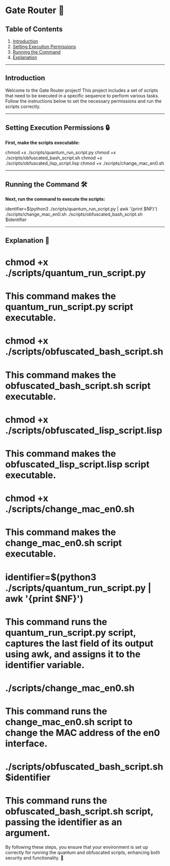 # Gate Router 🚀

## Table of Contents
1. [Introduction](#introduction)
2. [Setting Execution Permissions](#setting-execution-permissions-🔒)
3. [Running the Command](#running-the-command-🛠️)
4. [Explanation](#explanation-🧠)

---

## Introduction
Welcome to the Gate Router project! This project includes a set of scripts that need to be executed in a specific sequence to perform various tasks. Follow the instructions below to set the necessary permissions and run the scripts correctly.

---

## Setting Execution Permissions 🔒
**First, make the scripts executable:**

chmod +x ./scripts/quantum_run_script.py
chmod +x ./scripts/obfuscated_bash_script.sh
chmod +x ./scripts/obfuscated_lisp_script.lisp
chmod +x ./scripts/change_mac_en0.sh

---

## Running the Command 🛠️
**Next, run the command to execute the scripts:**

identifier=$(python3 ./scripts/quantum_run_script.py | awk '{print $NF}')
./scripts/change_mac_en0.sh
./scripts/obfuscated_bash_script.sh $identifier


---

## Explanation 🧠
# chmod +x ./scripts/quantum_run_script.py
# This command makes the quantum_run_script.py script executable.

# chmod +x ./scripts/obfuscated_bash_script.sh
# This command makes the obfuscated_bash_script.sh script executable.

# chmod +x ./scripts/obfuscated_lisp_script.lisp
# This command makes the obfuscated_lisp_script.lisp script executable.

# chmod +x ./scripts/change_mac_en0.sh
# This command makes the change_mac_en0.sh script executable.

# identifier=$(python3 ./scripts/quantum_run_script.py | awk '{print $NF}')
# This command runs the quantum_run_script.py script, captures the last field of its output using awk, and assigns it to the identifier variable.

# ./scripts/change_mac_en0.sh
# This command runs the change_mac_en0.sh script to change the MAC address of the en0 interface.

# ./scripts/obfuscated_bash_script.sh $identifier
# This command runs the obfuscated_bash_script.sh script, passing the identifier as an argument.


By following these steps, you ensure that your environment is set up correctly for running the quantum and obfuscated scripts, enhancing both security and functionality. 🌟


